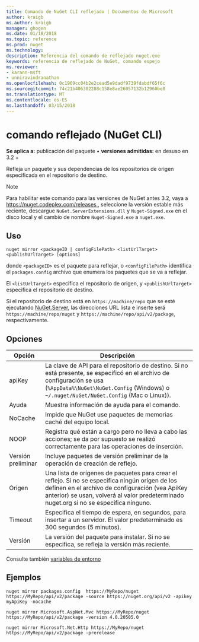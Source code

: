 ```yaml
---
title: Comando de NuGet CLI reflejado | Documentos de Microsoft
author: kraigb
ms.author: kraigb
manager: ghogen
ms.date: 01/18/2018
ms.topic: reference
ms.prod: nuget
ms.technology: 
description: Referencia del comando de reflejado nuget.exe
keywords: referencia de reflejado de NuGet, comando espejo
ms.reviewer:
- karann-msft
- unniravindranathan
ms.openlocfilehash: 0c1969cc04b2e2cead5e9dadf9739fdabdf65f6c
ms.sourcegitcommit: 74c21b406302288c158e8ae26057132b12960be8
ms.translationtype: MT
ms.contentlocale: es-ES
ms.lasthandoff: 03/15/2018
---
```

# <a name="mirror-command-nuget-cli"></a>comando reflejado (NuGet CLI)

**Se aplica a:** publicación del paquete &bullet; **versiones admitidas:** en desuso en 3.2 +

Refleja un paquete y sus dependencias de los repositorios de origen especificada en el repositorio de destino.

> [!NOTE]
> Para habilitar este comando para las versiones de NuGet antes 3.2, vaya a [ https://nuget.codeplex.com/releases ](https://nuget.codeplex.com/releases), seleccione la versión estable más reciente, descargue `NuGet.ServerExtensions.dll` y `Nuget-Signed.exe` en el disco local y el cambio de nombre `Nuget-Signed.exe` a `nuget.exe`.

## <a name="usage"></a>Uso

```cli
nuget mirror <packageID | configFilePath> <listUrlTarget> <publishUrlTarget> [options]
```

donde `<packageID>` es el paquete para reflejar, o `<configFilePath>` identifica el `packages.config` archivo que enumera los paquetes que se va a reflejar.

El `<listUrlTarget>` especifica el repositorio de origen, y `<publishUrlTarget>` especifica el repositorio de destino.

Si el repositorio de destino está en `https://machine/repo` que se esté ejecutando [NuGet.Server](../hosting-packages/nuget-server.md), las direcciones URL lista e inserte será `https://machine/repo/nuget` y `https://machine/repo/api/v2/package`, respectivamente.

## <a name="options"></a>Opciones

| Opción | Descripción |
| --- | --- |
| apiKey | La clave de API para el repositorio de destino. Si no está presente, se especificó en el archivo de configuración se usa (`%AppData%\NuGet\NuGet.Config` (Windows) o `~/.nuget/NuGet/NuGet.Config` (Mac o Linux)). |
| Ayuda | Muestra información de ayuda para el comando. |
| NoCache | Impide que NuGet use paquetes de memorias caché del equipo local. |
| NOOP | Registra qué están a cargo pero no lleva a cabo las acciones; se da por supuesto se realizó correctamente para las operaciones de inserción. |
| Versión preliminar | Incluye paquetes de versión preliminar de la operación de creación de reflejo. |
| Origen | Una lista de orígenes de paquetes para crear el reflejo. Si no se especifica ningún origen de los definen en el archivo de configuración (vea ApiKey anterior) se usan, volverá al valor predeterminado nuget.org si no se especifica ninguno. |
| Timeout | Especifica el tiempo de espera, en segundos, para insertar a un servidor. El valor predeterminado es 300 segundos (5 minutos). |
| Versión | La versión del paquete para instalar. Si no se especifica, se refleja la versión más reciente. |

Consulte también [variables de entorno](cli-ref-environment-variables.md)

## <a name="examples"></a>Ejemplos

```cli
nuget mirror packages.config  https://MyRepo/nuget https://MyRepo/api/v2/package -source https://nuget.org/api/v2 -apikey myApiKey -nocache

nuget mirror Microsoft.AspNet.Mvc https://MyRepo/nuget https://MyRepo/api/v2/package -version 4.0.20505.0

nuget mirror Microsoft.Net.Http https://MyRepo/nuget https://MyRepo/api/v2/package -prerelease
```
